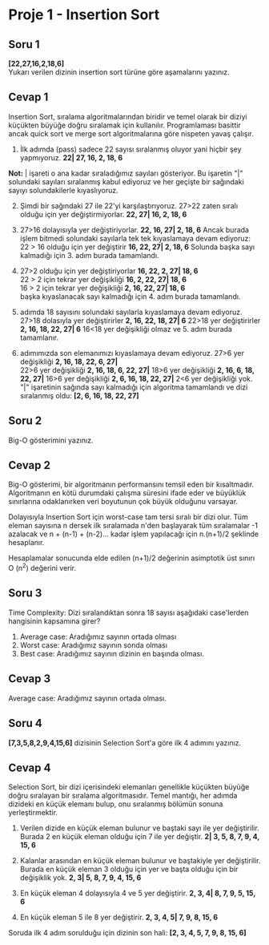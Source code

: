 ﻿# Proje 1 - Insertion Sort
## Soru 1
**[22,27,16,2,18,6]**  
Yukarı verilen dizinin insertion sort türüne göre aşamalarını yazınız.
## Cevap 1
Insertion Sort, sıralama algoritmalarından biridir ve temel olarak bir diziyi küçükten büyüğe doğru sıralamak için kullanılır. Programlaması basittir ancak quick sort ve merge sort algoritmalarına göre nispeten yavaş çalışır. 

 1. İlk adımda (pass) sadece 22 sayısı sıralanmış oluyor yani hiçbir şey yapmıyoruz.
**22|   27, 16, 2, 18, 6**  

**Not:** | işareti o ana kadar sıraladığımız sayıları gösteriyor. Bu işaretin "|" solundaki sayıları sıralanmış kabul ediyoruz ve her geçişte bir sağındaki sayıyı solundakilerle kıyaslıyoruz.

 2. Şimdi bir sağındaki 27 ile 22'yi karşılaştırıyoruz. 27>22 zaten sıralı olduğu için yer değiştirmiyorlar. 
 **22, 27| 16, 2, 18, 6**  
 
 3. 27>16 dolayısıyla yer değiştiriyorlar.
  **22, 16, 27|  2, 18, 6** 
  Ancak burada işlem bitmedi solundaki sayılarla tek tek kıyaslamaya devam ediyoruz:
  22 > 16 olduğu için yer değiştirir
  **16, 22, 27|  2, 18, 6** 
  Solunda başka sayı kalmadığı için 3. adım burada tamamlandı.

 4. 27>2 olduğu için yer değiştiriyorlar
 **16, 22, 2, 27|   18, 6**  
 22 > 2 için tekrar yer değişikliği
 **16, 2, 22, 27|   18, 6**  
16 > 2 için tekrar yer değişikliği 
 **2, 16, 22, 27|   18, 6**  
başka kıyaslanacak sayı kalmadığı için 4. adım burada tamamlandı.
 5. adımda 18 sayısını solundaki sayılarla kıyaslamaya devam ediyoruz.
 27>18 dolasıyla yer değiştirirler 
 **2, 16, 22, 18, 27|    6** 
22>18 yer değiştirirler 
**2, 16, 18, 22, 27|    6** 
16<18 yer değişikliği olmaz ve 5. adım burada tamamlanır.
 6. adımımızda son elemanımızı kıyaslamaya devam ediyoruz.
 27>6 yer değişikliği
 **2, 16, 18, 22, 6, 27|**  
 22>6 yer değişikliği
 **2, 16, 18, 6, 22, 27|**
18>6 yer değişikliği
**2, 16, 6, 18, 22, 27|**
16>6 yer değişikliği
**2, 6, 16, 18, 22, 27|**
2<6 yer değişikliği yok. "|" işaretinin sağında sayı kalmadığı için algoritma tamamlandı ve dizi sıralanmış oldu:
**[2, 6, 16, 18, 22, 27]**
## Soru 2 
Big-O gösterimini yazınız.

## Cevap 2 
Big-O gösterimi, bir algoritmanın performansını temsil eden bir kısaltmadır. Algoritmanın en kötü durumdaki çalışma süresini ifade eder ve büyüklük sınırlarına odaklanırken veri boyutunun çok büyük olduğunu varsayar.

Dolayısıyla Insertion Sort için worst-case tam tersi sıralı bir dizi olur. Tüm eleman sayısına n dersek ilk sıralamada n'den başlayarak tüm sıralamalar -1 azalacak ve n + (n-1) + (n-2)... kadar işlem yapılacağı için  n.(n+1)/2 şeklinde hesaplanır.

Hesaplamalar sonucunda elde edilen (n+1)/2 değerinin asimptotik üst sınırı O (n<sup>2</sup>) değerini verir.



## Soru 3 
Time Complexity: Dizi sıralandıktan sonra 18 sayısı aşağıdaki case'lerden hangisinin kapsamına girer? 

1.  Average case: Aradığımız sayının ortada olması
2.  Worst case: Aradığımız sayının sonda olması
3.  Best case: Aradığımız sayının dizinin en başında olması.
## Cevap 3
 Average case: Aradığımız sayının ortada olması.


## Soru 4 
**[7,3,5,8,2,9,4,15,6]** dizisinin Selection Sort'a göre ilk 4 adımını yazınız.

## Cevap 4 
Selection Sort, bir dizi içerisindeki elemanları genellikle küçükten büyüğe doğru sıralayan bir sıralama algoritmasıdır. Temel mantığı, her adımda dizideki en küçük elemanı bulup, onu sıralanmış bölümün sonuna yerleştirmektir.

 1. Verilen dizide en küçük eleman bulunur ve baştaki sayı ile yer değiştirilir. Burada 2 en küçük eleman olduğu için 7 ile yer değiştir.
  **2|  3, 5, 8, 7, 9, 4, 15, 6**

 2. Kalanlar arasından en küçük eleman bulunur ve baştakiyle yer değiştirilir. Burada en küçük eleman 3 olduğu için yer ve başta olduğu için bir değişiklik yok.
 **2, 3| 5, 8, 7, 9, 4, 15, 6**
 
 3. En küçük eleman 4 dolayısıyla 4 ve 5 yer değiştirir.
  **2, 3, 4|  8, 7, 9, 5, 15, 6**
  
 4. En küçük eleman 5 ile 8 yer değiştirir.
  **2, 3, 4, 5| 7, 9, 8, 15, 6**

Soruda ilk 4 adım sorulduğu için dizinin son hali:
 **[2, 3, 4, 5, 7, 9, 8, 15, 6]**

